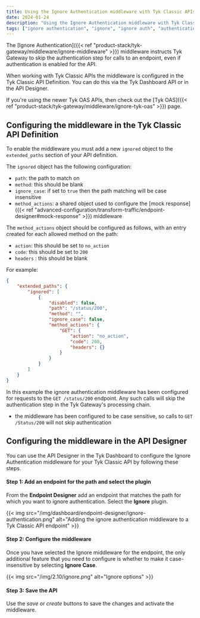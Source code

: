 ```yaml
---
title: Using the Ignore Authentication middleware with Tyk Classic APIs
date: 2024-01-24
description: "Using the Ignore Authentication middleware with Tyk Classic APIs"
tags: ["ignore authentication", "ignore", "ignore auth", "authentication", "middleware", "per-endpoint", "Tyk Classic", "Tyk Classic APIs"]
---
```


The [Ignore Authentication]({{< ref "product-stack/tyk-gateway/middleware/ignore-middleware" >}}) middleware instructs Tyk Gateway to skip the authentication step for calls to an endpoint, even if authentication is enabled for the API.

When working with Tyk Classic APIs the middleware is configured in the Tyk Classic API Definition. You can do this via the Tyk Dashboard API or in the API Designer.

If you're using the newer Tyk OAS APIs, then check out the [Tyk OAS]({{< ref "product-stack/tyk-gateway/middleware/ignore-tyk-oas" >}}) page.

## Configuring the middleware in the Tyk Classic API Definition

To enable the middleware you must add a new `ignored` object to the `extended_paths` section of your API definition.

The `ignored` object has the following configuration:
- `path`: the path to match on
- `method`: this should be blank
- `ignore_case`: if set to `true` then the path matching will be case insensitive
- `method_actions`: a shared object used to configure the [mock response]({{< ref "advanced-configuration/transform-traffic/endpoint-designer#mock-response" >}}) middleware

The `method_actions` object should be configured as follows, with an entry created for each allowed method on the path:
- `action`: this should be set to `no_action`
- `code`: this should be set to `200`
- `headers` : this should be blank

For example:
```json  {linenos=true, linenostart=1}
{
    "extended_paths": {
        "ignored": [
            {
                "disabled": false,
                "path": "/status/200",
                "method": "",
                "ignore_case": false,
                "method_actions": {
                    "GET": {
                        "action": "no_action",
                        "code": 200,
                        "headers": {}
                    }          
                }
            }
        ]
    }
}
```

In this example the ignore authentication middleware has been configured for requests to the `GET /status/200` endpoint. Any such calls will skip the authentication step in the Tyk Gateway's processing chain.
 - the middleware has been configured to be case sensitive, so calls to `GET /Status/200` will not skip authentication

## Configuring the middleware in the API Designer

You can use the API Designer in the Tyk Dashboard to configure the Ignore Authentication middleware for your Tyk Classic API by following these steps.

#### Step 1: Add an endpoint for the path and select the plugin

From the **Endpoint Designer** add an endpoint that matches the path for which you want to ignore authentication. Select the **Ignore** plugin.

{{< img src="/img/dashboard/endpoint-designer/ignore-authentication.png" alt="Adding the ignore authentication middleware to a Tyk Classic API endpoint" >}}

#### Step 2: Configure the middleware

Once you have selected the Ignore middleware for the endpoint, the only additional feature that you need to configure is whether to make it case-insensitive by selecting **Ignore Case**.

{{< img src="/img/2.10/ignore.png" alt="Ignore options" >}}

#### Step 3: Save the API

Use the *save* or *create* buttons to save the changes and activate the middleware.
